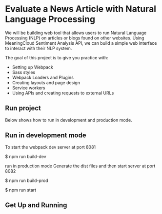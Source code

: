 # Evaluate a News Article with Natural Language Processing

We will be building web tool that allows users to run Natural Language Processing (NLP) on articles or blogs found on other websites. Using MeaningCloud Sentiment Analysis API, we can build a simple web interface to interact with their NLP system.

The goal of this project is to give you practice with:

* Setting up Webpack
* Sass styles
* Webpack Loaders and Plugins
* Creating layouts and page design
* Service workers
* Using APIs and creating requests to external URLs

## Run project
Below shows how to run in development and production mode.

## Run in development mode
To start the webpack dev server at port 8081

$ npm run build-dev

run in production mode
Generate the dist files and then start server at port 8082

$ npm run build-prod

$ npm run start

## Get Up and Running

